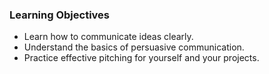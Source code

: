 ### Learning Objectives
- Learn how to communicate ideas clearly.
- Understand the basics of persuasive communication.
- Practice effective pitching for yourself and your projects.

